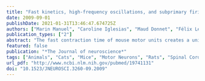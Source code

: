 ```yaml
---
title: "Fast kinetics, high-frequency oscillations, and subprimary firing range in adult mouse spinal motoneurons"
date: 2009-09-01
publishDate: 2021-01-31T13:46:47.674725Z
authors: ["Marin Manuel", "Caroline Iglesias", "Maud Donnet", "Félix Leroy", "C J Heckman", "Daniel Zytnicki"]
publication_types: ["2"]
abstract: "The fast contraction time of mouse motor units creates a unique situation in which motoneurons have to fire at low frequencies to produce small forces but also at very high frequency (much higher than in cat or rat motoneurons) to reach the fusion frequency of their motor units. To understand how this problem is solved, we performed intracellular recordings of adult mouse spinal motoneurons and investigated systematically their subthreshold properties and their discharge pattern. We show that mouse motoneurons have a much wider range of firing frequencies than cat and rat motoneurons because of three salient features. First, they have a short membrane time constant. This results in a higher cutoff frequency and a higher resonance frequency, which allow mouse motoneurons to integrate inputs at higher frequencies. Second, their afterhyperpolarization (AHP) is faster, allowing the motoneurons to discharge at a higher rate. Third, motoneurons display high-frequency (100-150 Hz) subthreshold oscillations during the interspike intervals. The fast membrane kinetics greatly favors the appearance of these oscillations, creating a \"subprimary range\" of firing. In this range, which has never been reported in cat and in rat spinal motoneurons, the oscillations follow the AHP and trigger spiking after a variable delay, allowing a discharge at low frequency but at the expense of an irregular rate."
featured: false
publication: "*The Journal of neuroscience*"
tags: ["Animals", "Cats", "Mice", "Motor Neurons", "Rats", "Spinal Cord", "Time Factors", "Membrane Potentials", "Action Potentials", "Age Factors", "Species Specificity", "Biological Clocks", "Mice- Inbred C57BL", "#nosource"]
url_pdf: "http://www.ncbi.nlm.nih.gov/pubmed/19741131"
doi: "10.1523/JNEUROSCI.3260-09.2009"
---
```


